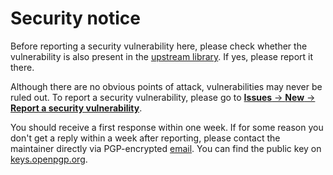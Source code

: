 # Security notice

Before reporting a security vulnerability here, please check whether the vulnerability is also present in the
[upstream library](https://github.com/google/open-location-code). If yes, please report it there.

Although there are no obvious points of attack, vulnerabilities may never be ruled out.
To report a security vulnerability, please go to
[**Issues** -> **New** -> **Report a security vulnerability**][report-link].

You should receive a first response within one week. If for some reason you don't get a reply within a week after
reporting, please contact the maintainer directly via PGP-encrypted [email][email-link]. You can find the public key on
[keys.openpgp.org][pgp-link].

[report-link]: https://github.com/ErikMichelson/open-location-code-ts/security/advisories/new
[email-link]: mailto:opensource@erik.michelson.eu
[pgp-link]: https://keys.openpgp.org/search?q=github%40erik.michelson.eu
